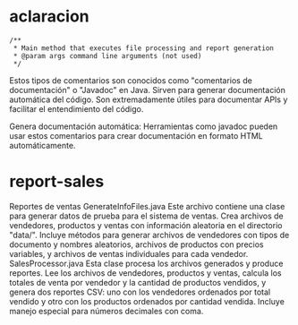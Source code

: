# aclaracion 

    /**
     * Main method that executes file processing and report generation
     * @param args command line arguments (not used)
     */
  Estos tipos de comentarios son conocidos como "comentarios de documentación" o "Javadoc" en Java. Sirven para generar documentación automática del código. Son extremadamente útiles para 
  documentar APIs y facilitar el entendimiento del código.

  Genera documentación automática: Herramientas como javadoc pueden usar estos comentarios para crear documentación en formato HTML automáticamente.

# report-sales
 Reportes de ventas
 GenerateInfoFiles.java
Este archivo contiene una clase para generar datos de prueba para el sistema de ventas. Crea archivos de vendedores, productos y ventas con información aleatoria en el directorio "data/". Incluye métodos para generar archivos de vendedores con tipos de documento y nombres aleatorios, archivos de productos con precios variables, y archivos de ventas individuales para cada vendedor.
SalesProcessor.java
Esta clase procesa los archivos generados y produce reportes. Lee los archivos de vendedores, productos y ventas, calcula los totales de venta por vendedor y la cantidad de productos vendidos, y genera dos reportes CSV: uno con los vendedores ordenados por total vendido y otro con los productos ordenados por cantidad vendida. Incluye manejo especial para números decimales con coma.
